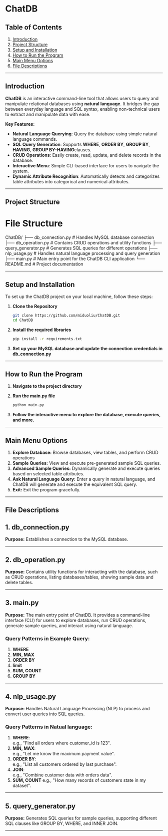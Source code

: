 # **ChatDB**

## **Table of Contents**
1. [Introduction](#introduction)
2. [Project Structure](#project-structure)
3. [Setup and Installation](#setup-and-installation)
4. [How to Run the Program](#how-to-run-the-program)
5. [Main Menu Options](#main-menu-options)
6. [File Descriptions](#file-descriptions)


---

## **Introduction**
**ChatDB** is an interactive command-line tool that allows users to query and manipulate relational databases using **natural language**. It bridges the gap between everyday language and SQL syntax, enabling non-technical users to extract and manipulate data with ease.

**Key Features:**
- **Natural Language Querying**: Query the database using simple natural language commands.
- **SQL Query Generation**: Supports **WHERE**, **ORDER BY**, **GROUP BY**, **HAVING**, **GROUP BY-HAVING**clauses.
- **CRUD Operations**: Easily create, read, update, and delete records in the database.
- **Interactive Menu**: Simple CLI-based interface for users to navigate the system.
- **Dynamic Attribute Recognition**: Automatically detects and categorizes table attributes into categorical and numerical attributes.

---

## **Project Structure**
# File Structure
ChatDB/ ├── db_connection.py # Handles MySQL database connection ├── db_operation.py # Contains CRUD operations and utility functions ├── query_generator.py # Generates SQL queries for different operations ├── nlp_usage.py # Handles natural language processing and query generation ├── main.py # Main entry point for the ChatDB CLI application └── README.md # Project documentation

---


## **Setup and Installation**
To set up the ChatDB project on your local machine, follow these steps:

1. **Clone the Repository**
   ```bash
   git clone https://github.com/miduoliu/ChatDB.git
   cd ChatDB

2. **Install the required libraries**
   ```bash
   pip install -r requirements.txt
   
3. **Set up your MySQL database and update the connection credentials in db_connection.py**

---

## **How to Run the Program**

1. **Navigate to the project directory**

2. **Run the main.py file**
   ```bash
   python main.py

3. **Follow the interactive menu to explore the database, execute queries, and more.**
---


## **Main Menu Options**

1. **Explore Database:** Browse databases, view tables, and perform CRUD operations
2. **Sample Queries:** View and execute pre-generated sample SQL queries.
3. **Advanced Sample Queries:** Dynamically generate and execute queries based on selected table attributes.
4. **Ask Natural Language Query:** Enter a query in natural language, and ChatDB will generate and execute the equivalent SQL query.
5. **Exit:** Exit the program gracefully.

---


## **File Descriptions**

## **1. db_connection.py**
**Purpose:** Establishes a connection to the MySQL database.

---

## **2. db_operation.py**
**Purpose:** Contains utility functions for interacting with the database, such as CRUD operations, listing databases/tables, showing sample data and delete tables.

---

## **3. main.py**
**Purpose:** The main entry point of ChatDB. It provides a command-line interface (CLI) for users to explore databases, run CRUD operations, generate sample queries, and interact using natural language.

### **Query Patterns in Example Query:**
1. **WHERE**
2. **MIN, MAX**  
3. **ORDER BY**
4. **limit**
5. **SUM, COUNT**
7. **GROUP BY**

---

## **4. nlp_usage.py**
**Purpose:** Handles Natural Language Processing (NLP) to process and convert user queries into SQL queries.

### **Query Patterns in Natual language:**
1. **WHERE**:  
   e.g., "Find all orders where customer_id is 123".
2. **MIN, MAX**:  
   e.g., "Let me know the maximum payment value".
3. **ORDER BY**:  
   e.g., "List all customers ordered by last purchase".
4. **JOIN**:  
   e.g., "Combine customer data with orders data".
5. **SUM, COUNT**
   e.g., "How many records of customers state in my dataset".

---

## **5. query_generator.py**
**Purpose:** Generates SQL queries for sample queries, supporting different SQL clauses like GROUP BY, WHERE, and INNER JOIN.

---











